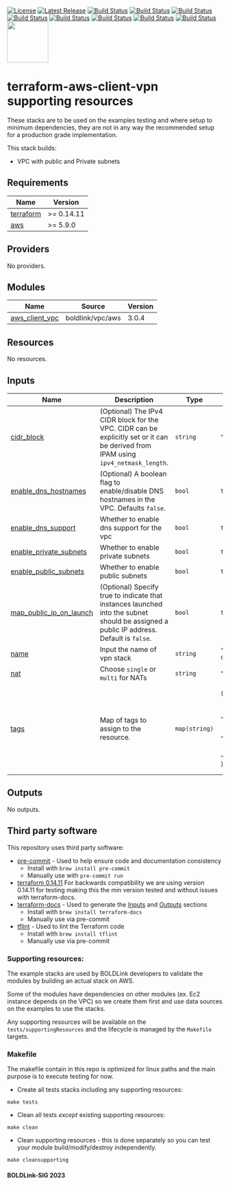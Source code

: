 [![License](https://img.shields.io/badge/License-Apache-blue.svg)](https://github.com/boldlink/terraform-aws-client-vpn/blob/main/LICENSE)
[![Latest Release](https://img.shields.io/github/release/boldlink/terraform-aws-client-vpn.svg)](https://github.com/boldlink/terraform-aws-client-vpn/releases/latest)
[![Build Status](https://github.com/boldlink/terraform-aws-client-vpn/actions/workflows/update.yaml/badge.svg)](https://github.com/boldlink/terraform-aws-client-vpn/actions)
[![Build Status](https://github.com/boldlink/terraform-aws-client-vpn/actions/workflows/release.yaml/badge.svg)](https://github.com/boldlink/terraform-aws-client-vpn/actions)
[![Build Status](https://github.com/boldlink/terraform-aws-client-vpn/actions/workflows/pre-commit.yaml/badge.svg)](https://github.com/boldlink/terraform-aws-client-vpn/actions)
[![Build Status](https://github.com/boldlink/terraform-aws-client-vpn/actions/workflows/pr-labeler.yaml/badge.svg)](https://github.com/boldlink/terraform-aws-client-vpn/actions)
[![Build Status](https://github.com/boldlink/terraform-aws-client-vpn/actions/workflows/module-examples-tests.yaml/badge.svg)](https://github.com/boldlink/terraform-aws-client-vpn/actions)
[![Build Status](https://github.com/boldlink/terraform-aws-client-vpn/actions/workflows/checkov.yaml/badge.svg)](https://github.com/boldlink/terraform-aws-client-vpn/actions)
[![Build Status](https://github.com/boldlink/terraform-aws-client-vpn/actions/workflows/auto-merge.yaml/badge.svg)](https://github.com/boldlink/terraform-aws-client-vpn/actions)
[![Build Status](https://github.com/boldlink/terraform-aws-client-vpn/actions/workflows/auto-badge.yaml/badge.svg)](https://github.com/boldlink/terraform-aws-client-vpn/actions)
[<img src="https://avatars.githubusercontent.com/u/25388280?s=200&v=4" width="96"/>](https://boldlink.io)

# terraform-aws-client-vpn supporting resources

These stacks are to be used on the examples testing and where setup to minimum dependencies,
they are not in any way the recommended setup for a production grade implementation.


This stack builds:
* VPC with public and Private subnets

<!-- BEGINNING OF PRE-COMMIT-TERRAFORM DOCS HOOK -->
## Requirements

| Name | Version |
|------|---------|
| <a name="requirement_terraform"></a> [terraform](#requirement\_terraform) | >= 0.14.11 |
| <a name="requirement_aws"></a> [aws](#requirement\_aws) | >= 5.9.0 |

## Providers

No providers.

## Modules

| Name | Source | Version |
|------|--------|---------|
| <a name="module_aws_client_vpc"></a> [aws\_client\_vpc](#module\_aws\_client\_vpc) | boldlink/vpc/aws | 3.0.4 |

## Resources

No resources.

## Inputs

| Name | Description | Type | Default | Required |
|------|-------------|------|---------|:--------:|
| <a name="input_cidr_block"></a> [cidr\_block](#input\_cidr\_block) | (Optional) The IPv4 CIDR block for the VPC. CIDR can be explicitly set or it can be derived from IPAM using `ipv4_netmask_length`. | `string` | `"10.1.0.0/16"` | no |
| <a name="input_enable_dns_hostnames"></a> [enable\_dns\_hostnames](#input\_enable\_dns\_hostnames) | (Optional) A boolean flag to enable/disable DNS hostnames in the VPC. Defaults `false`. | `bool` | `true` | no |
| <a name="input_enable_dns_support"></a> [enable\_dns\_support](#input\_enable\_dns\_support) | Whether to enable dns support for the vpc | `bool` | `true` | no |
| <a name="input_enable_private_subnets"></a> [enable\_private\_subnets](#input\_enable\_private\_subnets) | Whether to enable private subnets | `bool` | `true` | no |
| <a name="input_enable_public_subnets"></a> [enable\_public\_subnets](#input\_enable\_public\_subnets) | Whether to enable public subnets | `bool` | `true` | no |
| <a name="input_map_public_ip_on_launch"></a> [map\_public\_ip\_on\_launch](#input\_map\_public\_ip\_on\_launch) | (Optional) Specify true to indicate that instances launched into the subnet should be assigned a public IP address. Default is `false`. | `bool` | `true` | no |
| <a name="input_name"></a> [name](#input\_name) | Input the name of vpn stack | `string` | `"terraform-aws-vpn-client"` | no |
| <a name="input_nat"></a> [nat](#input\_nat) | Choose `single` or `multi` for NATs | `string` | `"single"` | no |
| <a name="input_tags"></a> [tags](#input\_tags) | Map of tags to assign to the resource. | `map(string)` | <pre>{<br>  "Department": "DevOps",<br>  "Environment": "example",<br>  "LayerId": "Example",<br>  "LayerName": "Example",<br>  "Owner": "Boldlink",<br>  "Project": "Examples",<br>  "user::CostCenter": "terraform-registry"<br>}</pre> | no |

## Outputs

No outputs.
<!-- END OF PRE-COMMIT-TERRAFORM DOCS HOOK -->

## Third party software
This repository uses third party software:
* [pre-commit](https://pre-commit.com/) - Used to help ensure code and documentation consistency
  * Install with `brew install pre-commit`
  * Manually use with `pre-commit run`
* [terraform 0.14.11](https://releases.hashicorp.com/terraform/0.14.11/) For backwards compatibility we are using version 0.14.11 for testing making this the min version tested and without issues with terraform-docs.
* [terraform-docs](https://github.com/segmentio/terraform-docs) - Used to generate the [Inputs](#Inputs) and [Outputs](#Outputs) sections
  * Install with `brew install terraform-docs`
  * Manually use via pre-commit
* [tflint](https://github.com/terraform-linters/tflint) - Used to lint the Terraform code
  * Install with `brew install tflint`
  * Manually use via pre-commit

### Supporting resources:

The example stacks are used by BOLDLink developers to validate the modules by building an actual stack on AWS.

Some of the modules have dependencies on other modules (ex. Ec2 instance depends on the VPC) so we create them
first and use data sources on the examples to use the stacks.

Any supporting resources will be available on the `tests/supportingResources` and the lifecycle is managed by the `Makefile` targets.

### Makefile
The makefile contain in this repo is optimized for linux paths and the main purpose is to execute testing for now.
* Create all tests stacks including any supporting resources:
```console
make tests
```
* Clean all tests *except* existing supporting resources:
```console
make clean
```
* Clean supporting resources - this is done separately so you can test your module build/modify/destroy independently.
```console
make cleansupporting
```

#### BOLDLink-SIG 2023
